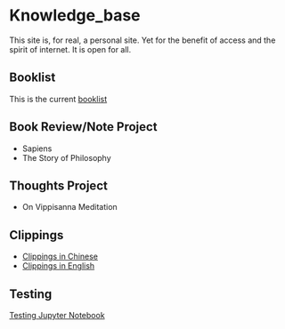 # Knowledge_base
This site is, for real, a personal site. Yet for the benefit of access and the spirit of internet. It is open for all. 

## Booklist
This is the current [booklist](https://simon-mo.github.io/PKB/Booklist.html)

## Book Review/Note Project
- Sapiens
- The Story of Philosophy

## Thoughts Project
- On Vippisanna Meditation

## Clippings
- [Clippings in Chinese](https://simon-mo.github.io/PKB/clips/zh_clips.html)
- [Clippings in English](https://simon-mo.github.io/PKB/clips/clips.html)

## Testing
[Testing Jupyter Notebook](https://simon-mo.github.io/PKB/Untitled.ipynb)
